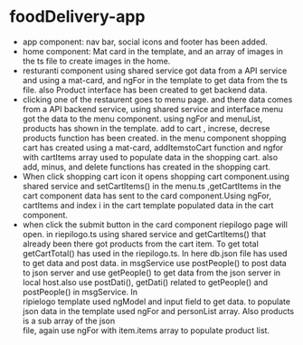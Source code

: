 # foodDelivery-app
* app component: nav bar, social icons and footer has been added.
* home component: Mat card in the template, and an array of images in the ts file to create  images in the home.
* resturanti component using shared service got data from a API service and using a mat-card, and ngFor in the template to get data from the ts file.
   also Product interface has been created to get backend data.
* clicking one of the restaurent goes to menu page. and there data comes from a API backend service, using shared service and interface menu got the data to the
   menu component. using ngFor and menuList, products has shown in the template. add to cart , increse, decrese products  function has been created.
   in the menu component shopping cart has created using a mat-card, addItemstoCart function and ngfor with cartItems array used to populate data in the shopping cart. also add,      minus, and delete  functions has created in the shopping cart.
 * When click shopping cart icon it opens shopping cart component.using shared service and setCartItems() in the menu.ts ,getCartItems in the cart component data has sent to 
   the card component.Using ngFor, cartItems and index i in the cart template populated data in the cart component.
 * when click the submit button in the card component riepilogo page will open. in riepilogo.ts using shared service and getCartItems() that already been there got products from 
   the cart item. To get total getCartTotal() has used in the riepilogo.ts. In here db.json file has used to get data and post data. in msgService use postPeople() to post data to    json server and use getPeople() to get data from the json server in local host.also use postDati(), getDati() related to getPeople() and postPeople() in msgService. In        
   ripielogo template used ngModel and input field to get data. to populate json data in the template used ngFor and personList array. Also products is a sub array of the json   
   file, again use ngFor with item.items array to populate product list.
   
   
   
   
